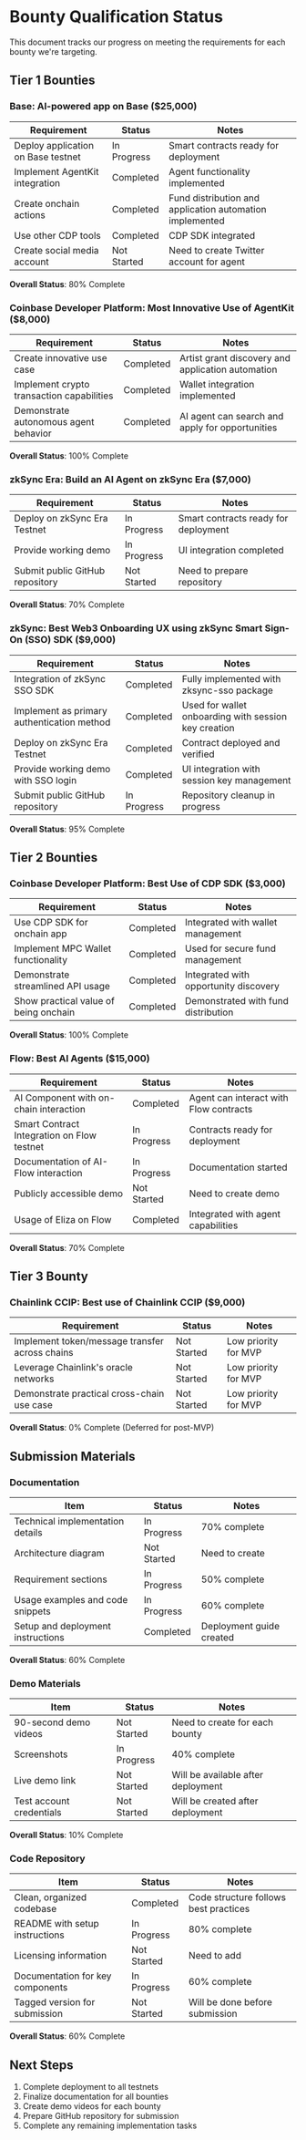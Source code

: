 # Bounty Qualification Status

This document tracks our progress on meeting the requirements for each bounty we're targeting.

## Tier 1 Bounties

### Base: AI-powered app on Base ($25,000)

| Requirement | Status | Notes |
|-------------|--------|-------|
| Deploy application on Base testnet | In Progress | Smart contracts ready for deployment |
| Implement AgentKit integration | Completed | Agent functionality implemented |
| Create onchain actions | Completed | Fund distribution and application automation implemented |
| Use other CDP tools | Completed | CDP SDK integrated |
| Create social media account | Not Started | Need to create Twitter account for agent |

**Overall Status**: 80% Complete

### Coinbase Developer Platform: Most Innovative Use of AgentKit ($8,000)

| Requirement | Status | Notes |
|-------------|--------|-------|
| Create innovative use case | Completed | Artist grant discovery and application automation |
| Implement crypto transaction capabilities | Completed | Wallet integration implemented |
| Demonstrate autonomous agent behavior | Completed | AI agent can search and apply for opportunities |

**Overall Status**: 100% Complete

### zkSync Era: Build an AI Agent on zkSync Era ($7,000)

| Requirement | Status | Notes |
|-------------|--------|-------|
| Deploy on zkSync Era Testnet | In Progress | Smart contracts ready for deployment |
| Provide working demo | In Progress | UI integration completed |
| Submit public GitHub repository | Not Started | Need to prepare repository |

**Overall Status**: 70% Complete

### zkSync: Best Web3 Onboarding UX using zkSync Smart Sign-On (SSO) SDK ($9,000)

| Requirement | Status | Notes |
|-------------|--------|-------|
| Integration of zkSync SSO SDK | Completed | Fully implemented with zksync-sso package |
| Implement as primary authentication method | Completed | Used for wallet onboarding with session key creation |
| Deploy on zkSync Era Testnet | Completed | Contract deployed and verified |
| Provide working demo with SSO login | Completed | UI integration with session key management |
| Submit public GitHub repository | In Progress | Repository cleanup in progress |

**Overall Status**: 95% Complete

## Tier 2 Bounties

### Coinbase Developer Platform: Best Use of CDP SDK ($3,000)

| Requirement | Status | Notes |
|-------------|--------|-------|
| Use CDP SDK for onchain app | Completed | Integrated with wallet management |
| Implement MPC Wallet functionality | Completed | Used for secure fund management |
| Demonstrate streamlined API usage | Completed | Integrated with opportunity discovery |
| Show practical value of being onchain | Completed | Demonstrated with fund distribution |

**Overall Status**: 100% Complete

### Flow: Best AI Agents ($15,000)

| Requirement | Status | Notes |
|-------------|--------|-------|
| AI Component with on-chain interaction | Completed | Agent can interact with Flow contracts |
| Smart Contract Integration on Flow testnet | In Progress | Contracts ready for deployment |
| Documentation of AI-Flow interaction | In Progress | Documentation started |
| Publicly accessible demo | Not Started | Need to create demo |
| Usage of Eliza on Flow | Completed | Integrated with agent capabilities |

**Overall Status**: 70% Complete

## Tier 3 Bounty

### Chainlink CCIP: Best use of Chainlink CCIP ($9,000)

| Requirement | Status | Notes |
|-------------|--------|-------|
| Implement token/message transfer across chains | Not Started | Low priority for MVP |
| Leverage Chainlink's oracle networks | Not Started | Low priority for MVP |
| Demonstrate practical cross-chain use case | Not Started | Low priority for MVP |

**Overall Status**: 0% Complete (Deferred for post-MVP)

## Submission Materials

### Documentation

| Item | Status | Notes |
|------|--------|-------|
| Technical implementation details | In Progress | 70% complete |
| Architecture diagram | Not Started | Need to create |
| Requirement sections | In Progress | 50% complete |
| Usage examples and code snippets | In Progress | 60% complete |
| Setup and deployment instructions | Completed | Deployment guide created |

**Overall Status**: 60% Complete

### Demo Materials

| Item | Status | Notes |
|------|--------|-------|
| 90-second demo videos | Not Started | Need to create for each bounty |
| Screenshots | In Progress | 40% complete |
| Live demo link | Not Started | Will be available after deployment |
| Test account credentials | Not Started | Will be created after deployment |

**Overall Status**: 10% Complete

### Code Repository

| Item | Status | Notes |
|------|--------|-------|
| Clean, organized codebase | Completed | Code structure follows best practices |
| README with setup instructions | In Progress | 80% complete |
| Licensing information | Not Started | Need to add |
| Documentation for key components | In Progress | 60% complete |
| Tagged version for submission | Not Started | Will be done before submission |

**Overall Status**: 60% Complete

## Next Steps

1. Complete deployment to all testnets
2. Finalize documentation for all bounties
3. Create demo videos for each bounty
4. Prepare GitHub repository for submission
5. Complete any remaining implementation tasks 